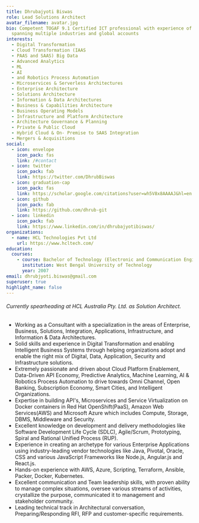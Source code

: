 ```yaml
---
title: Dhrubajyoti Biswas
role: Lead Solutions Architect
avatar_filename: avatar.jpg
bio: Competent TOGAF 9.1 Certified ICT professional with experience of 14+ years
  spanning multiple industries and global accounts
interests:
  - Digital Transformation
  - Cloud Transformation (IAAS
  - PAAS and SAAS) Big Data
  - Advanced Analytics
  - ML
  - AI
  - and Robotics Process Automation
  - Microservices & Serverless Architectures
  - Enterprise Architecture
  - Solutions Architecture
  - Information & Data Architectures
  - Business & Capabilities Architecture
  - Business Operating Models
  - Infrastructure and Platform Architecture
  - Architecture Governance & Planning
  - Private & Public Cloud
  - Hybrid Cloud & On- Premise to SAAS Integration
  - Mergers & Acquisitions
social:
  - icon: envelope
    icon_pack: fas
    link: /#contact
  - icon: twitter
    icon_pack: fab
    link: https://twitter.com/DhrubBiswas
  - icon: graduation-cap
    icon_pack: fas
    link: https://scholar.google.com/citations?user=wh5V8x8AAAAJ&hl=en
  - icon: github
    icon_pack: fab
    link: https://github.com/dhrub-git
  - icon: linkedin
    icon_pack: fab
    link: https://www.linkedin.com/in/dhrubajyotibiswas/
organizations:
  - name: HCL Technologies Pvt Ltd
    url: https://www.hcltech.com/
education:
  courses:
    - course: Bachelor of Technology (Electronic and Communication Engineering)
      institution: West Bengal University of Technology
      year: 2007
email: dhrubjyoti.biswas@gmail.com
superuser: true
highlight_name: false
---
```

###### Currently spearheading at HCL Australia Pty. Ltd. as Solution Architect.

* Working as a Consultant with a specialization in the areas of Enterprise, Business, Solutions, Integration, Applications, Infrastructure, and Information & Data Architectures.
* Solid skills and experience in Digital Transformation and enabling Intelligent Business Systems through helping organizations adopt and enable the right mix of Digital, Data, Application, Security and Infrastructure solutions.
* Extremely passionate and driven about Cloud Platform Enablement, Data-Driven API Economy, Predictive Analytics, Machine Learning, AI & Robotics Process Automation to drive towards Omni Channel, Open Banking, Subscription Economy, Smart Cities, and Intelligent Organizations.
* Expertise in building API's, Microservices and Service Virtualization on Docker containers in Red Hat OpenShift(PaaS), Amazon Web Services(AWS) and Microsoft Azure which includes Compute, Storage, DBMS, Middleware and Security.
* Excellent knowledge on development and delivery methodologies like Software Development Life Cycle (SDLC), Agile/Scrum, Prototyping, Spiral and Rational Unified Process (RUP).
* Experience in creating an archetype for various Enterprise Applications using industry-leading vendor technologies like Java, Pivotal, Oracle, CSS and various JavaScript Frameworks like Node.js, Angular.js and React.js.
* Hands-on experience with AWS, Azure, Scripting, Terraform, Ansible, Packer, Docker, Kubernetes. 
* Excellent communication and Team leadership skills, with proven ability to manage complex situations, oversee various streams of activities, crystallize the purpose, communicated it to management and stakeholder community.
* Leading technical track in Architectural conversation, Preparing/Responding RFI, RFP and customer-specific requirements.